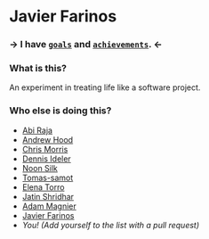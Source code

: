 # Javier Farinos

### → I have [`goals`](https://github.com/jafamo/Life/issues?state=open) and [`achievements`](https://github.com/jafamo/Life/issues?state=closed). ←

### What is this?

An experiment in treating life like a software project.

### Who else is doing this?

- [Abi Raja](https://github.com/abi/life/issues?state=open)
- [Andrew Hood](https://github.com/andrewhood125/Life/issues)
- [Chris Morris](https://github.com/ChrisMorrisOrg/life/issues?state=open)
- [Dennis Ideler](https://github.com/dideler/life/issues)
- [Noon Silk](https://github.com/silky/Life)
- [Tomas-samot](https://github.com/tomas-samot/Life)
- [Elena Torro](https://github.com/elenatorro/Life)
- [Jatin Shridhar](https://github.com/jatins/Life)
- [Adam Magnier](https://github.com/qsypoq/Life)
- [Javier Farinos](https://github.com/jafamo/Life)
- *You! (Add yourself to the list with a pull request)*
